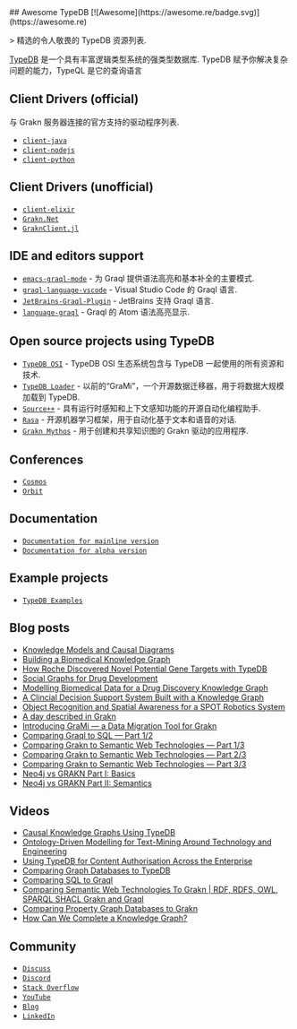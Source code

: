 <div class="github-widget" data-repo="graknlabs/awesome"></div>
<script async src="https://pagead2.googlesyndication.com/pagead/js/adsbygoogle.js"></script><ins class="adsbygoogle" style="display:block" data-ad-client="ca-pub-6890694312814945" data-ad-slot="5473692530" data-ad-format="auto"  data-full-width-responsive="true"></ins><script>(adsbygoogle = window.adsbygoogle || []).push({});</script>
## Awesome TypeDB [![Awesome](https://awesome.re/badge.svg)](https://awesome.re)

&gt; 精选的令人敬畏的 TypeDB 资源列表.

[TypeDB](https://vaticle.com) 是一个具有丰富逻辑类型系统的强类型数据库.  TypeDB 赋予你解决复杂问题的能力，TypeQL 是它的查询语言




## Client Drivers (official)

与 Grakn 服务器连接的官方支持的驱动程序列表.

- [`client-java`](http://github.com/graknlabs/client-java)
- [`client-nodejs`](http://github.com/graknlabs/client-nodejs)
- [`client-python`](http://github.com/graknlabs/client-python)


## Client Drivers (unofficial)

- [`client-elixir`](https://github.com/taxfix/grakn_elixir)
- [`Grakn.Net`](https://github.com/WalternativE/Grakn.Net)
- [`GraknClient.jl`](https://github.com/Humans-of-Julia/GraknClient.jl)


## IDE and editors support

- [`emacs-graql-mode`](https://github.com/creatorrr/emacs-graql-mode) - 为 Graql 提供语法高亮和基本补全的主要模式.
- [`graql-language-vscode`](https://github.com/idealley/graql-language-vscode) - Visual Studio Code 的 Graql 语言.
- [`JetBrains-Graql-Plugin`](https://github.com/BFergerson/JetBrains-Graql-Plugin) - JetBrains 支持 Graql 语言.
- [`language-graql`](https://github.com/ShishkinDmitriy/language-graql) - Graql 的 Atom 语法高亮显示.


## Open source projects using TypeDB

- [`TypeDB OSI`](https://github.com/typedb-osi) - TypeDB OSI 生态系统包含与 TypeDB 一起使用的所有资源和技术.
- [`TypeDB Loader`](https://github.com/bayer-science-for-a-better-life/grami) - 以前的“GraMi”，一个开源数据迁移器，用于将数据大规模加载到 TypeDB.
- [`Source++`](https://github.com/sourceplusplus/Assistant) - 具有运行时感知和上下文感知功能的开源自动化编程助手.
- [`Rasa`](https://github.com/RasaHQ/rasa) - 开源机器学习框架，用于自动化基于文本和语音的对话.
- [`Grakn Mythos`](https://github.com/BFergerson/grakn-mythos) - 用于创建和共享知识图的 Grakn 驱动的应用程序.

## Conferences

- [`Cosmos`](https://grakncosmos.com/)
- [`Orbit`](https://www.youtube.com/playlist?list=PLtEF8_xCPklY3P5NLSQb1SyIYLhQssxfY)

## Documentation

- [`Documentation for mainline version`](https://docs.vaticle.com/)
- [`Documentation for alpha version`](https://https://docs.vaticle.com/)

## Example projects

- [`TypeDB Examples`](https://github.com/vaticle/typedb-examples)

## Blog posts

- [Knowledge Models and Causal Diagrams](https://dzone.com/articles/knowledge-models-and-causal-diagrams)
- [Building a Biomedical Knowledge Graph](https://dzone.com/articles/building-a-biomedical-knowledge-graph)
- [How Roche Discovered Novel Potential Gene Targets with TypeDB](https://dzone.com/articles/how-roche-discovered-novel-potential-gene-targets)
- [Social Graphs for Drug Development](https://dzone.com/articles/social-graphs-for-drug-development)
- [Modelling Biomedical Data for a Drug Discovery Knowledge Graph](https://dzone.com/articles/modelling-biomedical-data-for-a-drug-discovery-kno-1)
- [A Clincial Decision Support System Built with a Knowledge Graph](https://dzone.com/articles/a-clinical-decision-support-system-built-with-a-kn)
- [Object Recognition and Spatial Awareness for a SPOT Robotics System](https://dzone.com/articles/object-recognition-and-spacial-awareness-for-a-spo)
- [A day described in Grakn](https://towardsdatascience.com/a-day-described-in-grakn-part-i-46bb7e3cd82a)
- [Introducing GraMi — a Data Migration Tool for Grakn](https://towardsdatascience.com/introducing-grami-a-data-migration-tool-for-grakn-d4051582f867)
- [Comparing Graql to SQL — Part 1/2](https://dzone.com/articles/comparing-graql-to-sql-part-12)
- [Comparing Grakn to Semantic Web Technologies — Part 1/3](https://towardsdatascience.com/comparing-grakn-to-semantic-web-technologies-part-1-3-3558c447214a)
- [Comparing Grakn to Semantic Web Technologies — Part 2/3](https://towardsdatascience.com/comparing-grakn-to-semantic-web-technologies-part-2-3-4602b56969fc)
- [Comparing Grakn to Semantic Web Technologies — Part 3/3](https://towardsdatascience.com/comparing-grakn-to-semantic-web-technologies-part-3-3-cb2fb233fbd5)
- [Neo4j vs GRAKN Part I: Basics](https://towardsdatascience.com/neo4j-vs-grakn-part-i-basics-f2fe3511ce88)
- [Neo4j vs GRAKN Part II: Semantics](https://towardsdatascience.com/neo4j-vs-grakn-part-ii-semantics-11a0847ae7a2)

## Videos

- [Causal Knowledge Graphs Using TypeDB](https://www.youtube.com/watch?v=pqcZ9_4-79U)
- [Ontology-Driven Modelling for Text-Mining Around Technology and Engineering](https://www.youtube.com/watch?v=0ir12x5FB4s)
- [Using TypeDB for Content Authorisation Across the Enterprise](https://www.youtube.com/watch?v=H-Ln8YUITRw)
- [Comparing Graph Databases to TypeDB](https://www.youtube.com/watch?v=JTxvJxVNSH4)
- [Comparing SQL to Graql](https://www.youtube.com/watch?v=rNCvAGdiw1I&list=PLtEF8_xCPklbGuaOANOJHZ8cvbo65LN2I)
- [Comparing Semantic Web Technologies To Grakn | RDF, RDFS, OWL, SPARQL SHACL Grakn and Graql](https://www.youtube.com/watch?v=s6xGQS84qKM)
- [Comparing Property Graph Databases to Grakn](https://www.youtube.com/watch?v=uxZovj2ekIQ)
- [How Can We Complete a Knowledge Graph?](https://www.youtube.com/watch?v=nYDi1_UaFtU&list=PLtEF8_xCPklbGuaOANOJHZ8cvbo65LN2I)

## Community

- [`Discuss`](https://forum.vaticle.com)
- [`Discord`](https://vaticle.com/discord)
- [`Stack Overflow`](https://stackoverflow.com/questions/tagged/typedb)
- [`YouTube`](https://www.youtube.com/c/vaticle)
- [`Blog`](https://blog.vaticle.com)
- [`LinkedIn`](https://www.linkedin.com/company/vaticle)
